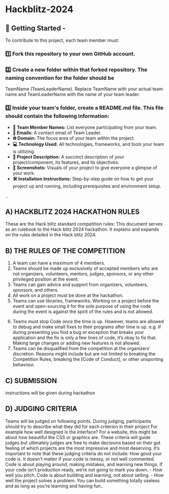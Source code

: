 # Hackblitz-2024

## 📌 Getting Started -
To contribute to this project, each team member must:

### 1️⃣ Fork this repository to your own GitHub account.
   
### 2️⃣ Create a new folder within that forked repository. The naming convention for the folder should be
   TeamName (TeamLeaderName). Replace TeamName with your actual team name and TeamLeaderName with the name of your team leader.
   
 ### 3️⃣ Inside your team's folder, create a README.md file. This file should contain the following information:
- **👥 Team Member Names:** List everyone participating from your team.
- **📧 Emails:** A contact email of Team Leader.
- **🌐 Domain:** The focus area of your team within the project.
- **💻 Technology Used:** All technologies, frameworks, and tools your team is utilizing.
- **📖 Project Description:** A succinct description of your project/component, its features, and its objectives.
- **📸 Screenshots:** Visuals of your project to give everyone a glimpse of your work.
- **🛠 Installation Instructions:** Step-by-step guide on how to get your project up and running, including prerequisites and environment setup.
  
 
..
## A) HACKBLITZ 2024 HACKATHON RULES
These are the Hack blitz standard competition rules: This
document serves as an rulebook to the Hack blitz 2024
hackathon. It explains and expands on the rules detailed in the
Hack blitz 2024.
## B) THE RULES OF THE COMPETITION
1. A team can have a maximum of 4 members.
2. Teams should be made up exclusively of accepted
members who are not organizers, volunteers, mentors,
judges, sponsors, or any other privileged position at the
event.
3. Teams can gain advice and support from organizers,
volunteers, sponsors, and others.
4. All work on a project must be done at the hackathon.
5. Teams can use libraries, frameworks. Working on a project
before the event and open-sourcing it for the sole purpose of
using the code during the event is against the spirit of the
rules and is not allowed.
6) Teams must stop Code once the time is up. However,
teams are allowed to debug and make small fixes to their
programs after time is up. e.g. If during presenting you find a
bug or exception that breaks your application and the fix is
only a few lines of code, it’s okay to fix that. Making large
changes or adding new features is not allowed.
7) Teams can be disqualified from the competition at the
organizers’ discretion. Reasons might include but are not
limited to breaking the Competition Rules, breaking the [Code
of Conduct], or other unsporting behaviour.
## C) SUBMISSION
instructions will be given during hackathon
## D) JUDGING CRITERIA
Teams will be judged on following points. During judging,
participants should try to describe what they did for each criterion
in their project For example how well designed is the interface?
For a website, this might be about how beautiful the CSS or
graphics are. These criteria will guide judges but ultimately judges
are free to make decisions based on their gut feeling of which
projects are the most impressive and most deserving.
It’s important to note that these judging criteria do not include:
How good your code is. It doesn’t matter if your code is messy,
or not well commented. Code is about playing around, making
mistakes, and learning new things. If your code isn’t production
ready, we’re not going to mark you down. - How well you pitch.
Code is about building and learning, not about selling. - How well
the project solves a problem. You can build something totally
useless and as long as you’re learning and having fun..
